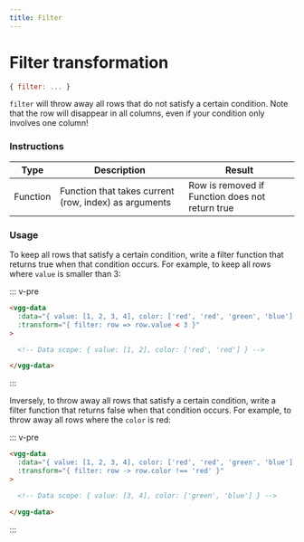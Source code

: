 ```yaml
---
title: Filter
---
```


# Filter transformation

```js
{ filter: ... }
```

`filter` will throw away all rows that do not satisfy a certain condition.
Note that the row will disappear in all columns, even if your condition only
involves one column!

### Instructions

| Type     | Description                                           | Result                                          |
| -------- | ----------------------------------------------------- | ----------------------------------------------- |
| Function | Function that takes current (row, index) as arguments | Row is removed if Function does not return true |

### Usage

To keep all rows that satisfy a certain condition, write a filter function that
returns true when that condition occurs. For example, to keep all rows where
`value` is smaller than 3:

::: v-pre
```html
<vgg-data
  :data="{ value: [1, 2, 3, 4], color: ['red', 'red', 'green', 'blue'] }"
  :transform="{ filter: row => row.value < 3 }"
>

  <!-- Data scope: { value: [1, 2], color: ['red', 'red'] } -->

</vgg-data>
```
:::

Inversely, to throw away all rows that satisfy a certain condition, write a filter
function that returns false when that condition occurs. For example, to throw away
all rows where the `color` is red:

::: v-pre
```html
<vgg-data
  :data="{ value: [1, 2, 3, 4], color: ['red', 'red', 'green', 'blue'] }"
  :transform="{ filter: row -> row.color !== 'red' }"
>

  <!-- Data scope: { value: [3, 4], color: ['green', 'blue'] } -->

</vgg-data>
```
:::
